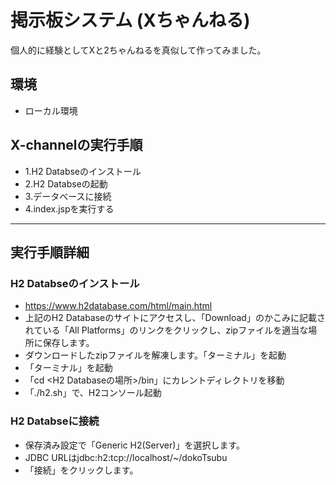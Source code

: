 # 掲示板システム (Xちゃんねる)

個人的に経験としてXと2ちゃんねるを真似して作ってみました。  

## 環境
 * ローカル環境

## X-channelの実行手順
 * 1.H2 Databseのインストール
 * 2.H2 Databseの起動
 * 3.データベースに接続
 * 4.index.jspを実行する

- - -

## 実行手順詳細
### H2 Databseのインストール
 * https://www.h2database.com/html/main.html
 * 上記のH2 Databaseのサイトにアクセスし、「Download」のかこみに記載されている「All Platforms」のリンクをクリックし、zipファイルを適当な場所に保存します。
 * ダウンロードしたzipファイルを解凍します。「ターミナル」を起動
 * 「ターミナル」を起動
 * 「cd <H2 Databaseの場所>/bin」にカレントディレクトリを移動
 * 「./h2.sh」で、H2コンソール起動
### H2 Databseに接続
 * 保存済み設定で「Generic H2(Server)」を選択します。
 * JDBC URLはjdbc:h2:tcp://localhost/~/dokoTsubu
 * 「接続」をクリックします。
